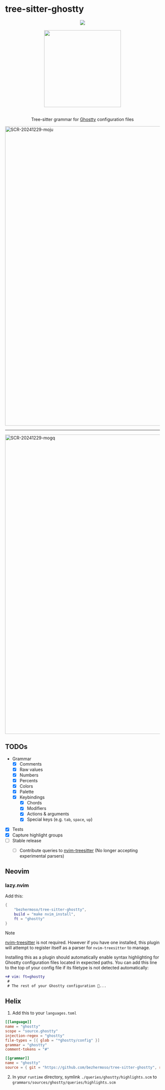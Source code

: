 # tree-sitter-ghostty

<div align="center">
    <div>
        <a href="https://github.com/bezhermoso/tree-sitter-ghostty/actions/workflows/ci.yml">
            <img src="https://github.com/bezhermoso/tree-sitter-ghostty/actions/workflows/ci.yml/badge.svg">
        </a>
    </div>
    <br>
    <img width="250" src="https://github.com/user-attachments/assets/8d4d3b38-cc03-46e6-9198-85c052ade348" align="center" />
    <div>
    <br>
        <p>
        Tree-sitter grammar for <a href="https://ghostty.org">Ghostty</a> configuration files
        </p>
    </div>
</div>

<img width="973" alt="SCR-20241229-moju" src="https://github.com/user-attachments/assets/1de7cced-b798-4b6c-a847-6936c76d8188" />
<hr>
<img width="973" alt="SCR-20241229-mogq" src="https://github.com/user-attachments/assets/f6a78843-3ef0-479e-b4dc-2268a2b61ce9" />



## TODOs

- Grammar
    - [x] Comments
    - [x] Raw values
    - [x] Numbers
    - [x] Percents
    - [x] Colors 
    - [x] Palette
    - [x] Keybindings
        - [x] Chords
        - [x] Modifiers
        - [x] Actions & arguments
        - [x] Special keys (e.g. `tab`, `space`, `up`)
- [x] Tests
- [x] Capture highlight groups
- [ ] Stable release
    - [ ] Contribute queries to [nvim-treesitter] (No longer accepting experimental parsers)


## Neovim

### lazy.nvim

Add this:

```lua
{
    "bezhermoso/tree-sitter-ghostty",
    build = "make nvim_install",
    ft = "ghostty"
}
```

> [!NOTE]
> [nvim-treesitter] is not required. However if you have one installed, this plugin will attempt to register
> itself as a parser for `nvim-treesitter` to manage.

Installing this as a plugin should automatically enable syntax highlighting for Ghostty configuration files located in
expected paths. You can add this line to the top of your config file if its filetype is not detected automatically:

```diff
+# vim: ft=ghostty
 #
 # The rest of your Ghostty configuration 👻...
```

## Helix

1. Add this to your `languages.toml`

```toml
[[language]]
name = "ghostty"
scope = "source.ghostty"
injection-regex = "ghostty"
file-types = [{ glob = "*ghostty/config" }]
grammar = "ghostty"
comment-tokens = "#"

[[grammar]]
name = "ghostty"
source = { git = "https://github.com/bezhermoso/tree-sitter-ghostty", rev = "main" }
```

2. In your `runtime` directory, symlink `./queries/ghostty/highlights.scm` to `grammars/sources/ghostty/queries/highlights.scm`

[Ghostty]: https://ghostty.org
[nvim-treesitter]: https://github.com/nvim-treesitter/nvim-treesitter
